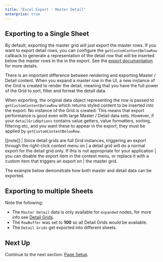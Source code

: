 ```yaml
---
title: "Excel Export - Master Detail"
enterprise: true
---
```


## Exporting to a Single Sheet

By default, exporting the master grid will just export the master rows. If you want to export detail rows, you can configure the `getCustomContentBelowRow` callback to generate a representation of the detail row that will be inserted below the master rows in the in the export. See the [export documentation](/export/) for more details.

There is an important difference between rendering and exporting Master / Detail content. When you expand a master row in the UI, a new instance of the Grid is created to render the detail, meaning that you have the full power of the Grid to sort, filter and format the detail data.

When exporting, the original data object representing the row is passed to `getCustomContentBelowRow` which returns styled content to be inserted into the export. No instance of the Grid is created. This means that export performance is good even with large Master / Detail data sets. However, if your `detailGridOptions` contains value getters, value formatters, sorting, filtering etc, and you want these to appear in the export, they must be applied by `getCustomContentBelowRow`.

[[note]]
| Since detail grids are full Grid instances, triggering an export through the right-click context menu on
| a detail grid will do a normal export for the detail grid only. If this is not appropriate for your application
| you can disable the export item in the context menu, or replace it with a custom item that triggers an export on
| the master grid.

The example below demonstrate how both master and detail data can be exported.

<grid-example title='Exporting Master / Detail Data' name='single-sheet' type='generated' options='{ "enterprise": true, "exampleHeight": 550, "modules": ["clientside", "masterdetail", "menu", "columnpanel", "clipboard", "excel"] }'></grid-example>

##  Exporting to multiple Sheets

Note the following:

- The `Master Detail` data is only available for `expanded` nodes, for more info see [Detail Grids](/master-detail-grids/).
- The `RowBuffer` was set to **100** so all Detail Grids would be available.
- The `Detail Grids` get exported into different sheets.

<grid-example title='Excel Export - Multiple Sheets with Master Detail' name='multiple-sheets' type='generated' options='{ "enterprise": true }'></grid-example>

## Next Up

Continue to the next section: [Page Setup](../excel-export-page-setup/).